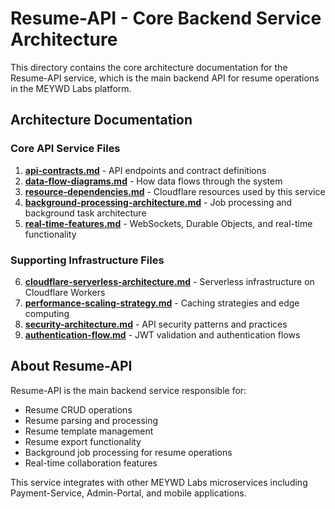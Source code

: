 # Resume-API - Core Backend Service Architecture

This directory contains the core architecture documentation for the Resume-API service, which is the main backend API for resume operations in the MEYWD Labs platform.

## Architecture Documentation

### Core API Service Files

1. **[api-contracts.md](./api-contracts.md)** - API endpoints and contract definitions
2. **[data-flow-diagrams.md](./data-flow-diagrams.md)** - How data flows through the system
3. **[resource-dependencies.md](./resource-dependencies.md)** - Cloudflare resources used by this service
4. **[background-processing-architecture.md](./background-processing-architecture.md)** - Job processing and background task architecture
5. **[real-time-features.md](./real-time-features.md)** - WebSockets, Durable Objects, and real-time functionality

### Supporting Infrastructure Files

6. **[cloudflare-serverless-architecture.md](./cloudflare-serverless-architecture.md)** - Serverless infrastructure on Cloudflare Workers
7. **[performance-scaling-strategy.md](./performance-scaling-strategy.md)** - Caching strategies and edge computing
8. **[security-architecture.md](./security-architecture.md)** - API security patterns and practices
9. **[authentication-flow.md](./authentication-flow.md)** - JWT validation and authentication flows

## About Resume-API

Resume-API is the main backend service responsible for:
- Resume CRUD operations
- Resume parsing and processing
- Resume template management
- Resume export functionality
- Background job processing for resume operations
- Real-time collaboration features

This service integrates with other MEYWD Labs microservices including Payment-Service, Admin-Portal, and mobile applications.
